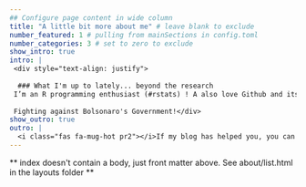 ```yaml
---
## Configure page content in wide column
title: "A little bit more about me" # leave blank to exclude
number_featured: 1 # pulling from mainSections in config.toml
number_categories: 3 # set to zero to exclude
show_intro: true
intro: |
 <div style="text-align: justify"> 
  
  ### What I'm up to lately... beyond the research
 I’m an R programming enthusiast (#rstats) ! A also love Github and its features. I usually spend Sundays reading books and drinking coffee or tea. I like good dishes and drinks, beaches and hot weather.
 
 Fighting against Bolsonaro's Government!</div>
show_outro: true 
outro: |
  <i class="fas fa-mug-hot pr2"></i>If my blog has helped you, you can [buy me a coffee](https://ko-fi.com/)!
---
```


** index doesn't contain a body, just front matter above.
See about/list.html in the layouts folder **
